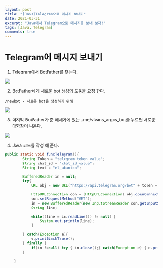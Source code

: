 ```yaml
---
layout: post
title: "[Java]Telegram으로 메시지 보내기"
date: 2021-03-31
excerpt: "Java에서 Telegram으로 메시지를 보내 보자!"
tags: [Java, Telegram]
comments: true
---
```

# Telegram에 메시지 보내기

1. Telegram에서 BotFather를 찾는다. 

<img src="https://eunmik.github.io/bonita/assets/img/210331-telegram1.png">

2.  BotFather에게 새로운 bot 생성의 도움을 요청 한다. 

```
/newbot - 새로운 bot을 생성하기 위해 
```

<img src="https://eunmik.github.io/bonita/assets/img/210331-telegram2.png">

3. 마지막 BotFather가 준 메세지에 있는 t.me/vivans_argos_bot을 누르면 새로운 대화창이 나온다. 

<img src="https://eunmik.github.io/bonita/assets/img/210331-telegram3.png">

4. Java 코드를 작성 해 준다. 

```java
public static void funcTelegram(){
        String Token = "telegram_token_value";
        String chat_id = "chat_id_value";
        String text = "el_abanico";

        BufferedReader in = null;
        try{
            URL obj = new URL("https://api.telegram.org/bot" + token + "/sendmessage?chat_id=" + chat_id + "&text=" + text);

            HttpURLConnection con = (HttpURLConnection) obj.openConnection();
            con.setRequestMethod("GET");
            in = new BufferedReader(new InputStreamReader(con.getInputStream(), "UTF-8"));
            String line;

            while((line = in.readLine()) != null) {
                System.out.println(line);
            }

        } catch(Exception e){
            e.printStackTrace();
        } finally {
            if(in !=null) try { in.close();} catch(Exception e) { e.printStackTrace();}
        }

    }
```